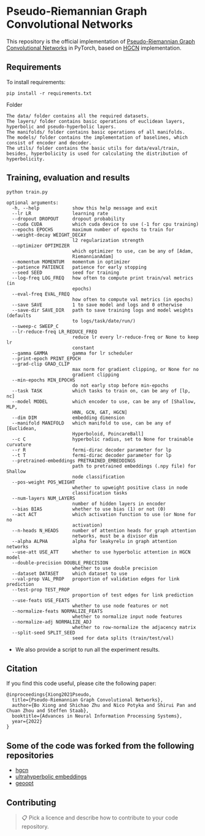 # Pseudo-Riemannian Graph Convolutional Networks

This repository is the official implementation of [Pseudo-Riemannian Graph Convolutional Networks](https://arxiv.org/abs/2106.03134) in PyTorch, based on [HGCN](https://github.com/HazyResearch/hgcn) implementation. 

## Requirements

To install requirements:

```setup
pip install -r requirements.txt
```

Folder

```
The data/ folder contains all the required datasets.
The layers/ folder contains basic operations of euclidean layers, hyperbolic and pseudo-hyperbolic layers.
The manifolds/ folder contains basic operations of all manifolds.
The models/ folder contains the implementation of baselines, which consist of encoder and decoder.
The utils/ folder contains the basic utils for data/eval/train, besides, hyperbolicity is used for calculating the distribution of hyperbolicity.
```

## Training, evaluation and results


```python train.py```

```
optional arguments:
  -h, --help            show this help message and exit
  --lr LR               learning rate
  --dropout DROPOUT     dropout probability
  --cuda CUDA           which cuda device to use (-1 for cpu training)
  --epochs EPOCHS       maximum number of epochs to train for
  --weight-decay WEIGHT_DECAY
                        l2 regularization strength
  --optimizer OPTIMIZER
                        which optimizer to use, can be any of [Adam,
                        RiemannianAdam]
  --momentum MOMENTUM   momentum in optimizer
  --patience PATIENCE   patience for early stopping
  --seed SEED           seed for training
  --log-freq LOG_FREQ   how often to compute print train/val metrics (in
                        epochs)
  --eval-freq EVAL_FREQ
                        how often to compute val metrics (in epochs)
  --save SAVE           1 to save model and logs and 0 otherwise
  --save-dir SAVE_DIR   path to save training logs and model weights (defaults
                        to logs/task/date/run/)
  --sweep-c SWEEP_C
  --lr-reduce-freq LR_REDUCE_FREQ
                        reduce lr every lr-reduce-freq or None to keep lr
                        constant
  --gamma GAMMA         gamma for lr scheduler
  --print-epoch PRINT_EPOCH
  --grad-clip GRAD_CLIP
                        max norm for gradient clipping, or None for no
                        gradient clipping
  --min-epochs MIN_EPOCHS
                        do not early stop before min-epochs
  --task TASK           which tasks to train on, can be any of [lp, nc]
  --model MODEL         which encoder to use, can be any of [Shallow, MLP,
                        HNN, GCN, GAT, HGCN]
  --dim DIM             embedding dimension
  --manifold MANIFOLD   which manifold to use, can be any of [Euclidean,
                        Hyperboloid, PoincareBall]
  --c C                 hyperbolic radius, set to None for trainable curvature
  --r R                 fermi-dirac decoder parameter for lp
  --t T                 fermi-dirac decoder parameter for lp
  --pretrained-embeddings PRETRAINED_EMBEDDINGS
                        path to pretrained embeddings (.npy file) for Shallow
                        node classification
  --pos-weight POS_WEIGHT
                        whether to upweight positive class in node
                        classification tasks
  --num-layers NUM_LAYERS
                        number of hidden layers in encoder
  --bias BIAS           whether to use bias (1) or not (0)
  --act ACT             which activation function to use (or None for no
                        activation)
  --n-heads N_HEADS     number of attention heads for graph attention
                        networks, must be a divisor dim
  --alpha ALPHA         alpha for leakyrelu in graph attention networks
  --use-att USE_ATT     whether to use hyperbolic attention in HGCN model
  --double-precision DOUBLE_PRECISION
                        whether to use double precision
  --dataset DATASET     which dataset to use
  --val-prop VAL_PROP   proportion of validation edges for link prediction
  --test-prop TEST_PROP
                        proportion of test edges for link prediction
  --use-feats USE_FEATS
                        whether to use node features or not
  --normalize-feats NORMALIZE_FEATS
                        whether to normalize input node features
  --normalize-adj NORMALIZE_ADJ
                        whether to row-normalize the adjacency matrix
  --split-seed SPLIT_SEED
                        seed for data splits (train/test/val)
```

* We also provide a script to run all the experiment results. 

## Citation

If you find this code useful, please cite the following paper: 
```
@inproceedings{Xiong2021Pseudo,
  title={Pseudo-Riemannian Graph Convolutional Networks},
  author={Bo Xiong and Shichao Zhu and Nico Potyka and Shirui Pan and Chuan Zhou and Steffen Staab},
  booktitle={Advances in Neural Information Processing Systems},
  year={2022}
}
```

## Some of the code was forked from the following repositories

 * [hgcn](https://github.com/HazyResearch/hgcn)
 * [ultrahyperbolic embeddings](https://github.com/MarcTLaw/UltrahyperbolicRepresentation)
 * [geoopt](https://github.com/geoopt/geoopt)


## Contributing

>📋  Pick a licence and describe how to contribute to your code repository. 

